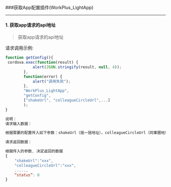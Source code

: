 ###获取App配置插件(WorkPlus_LightApp)
***
#### 1. 获取app请求的api地址
>获取app请求的api地址

请求调用示例:

```javascript
function getConfig(){
 cordova.exec(function(result) {
            alert(JSON.stringify(result, null, 4));
        },
        function(error) {
            alert("调用失败");
        },
        "WorkPlus_LightApp",
        "getConfig", 
        ["shakeUrl", "colleagueCircleUrl",...]
        );
}

说明：
请求输入数据：

根据需要的配置传入如下参数：shakeUrl（摇一摇地址），colleagueCircleUrl（同事圈地址）， _ApiUrl（轻应用管理后台地址）， _AdminUrl（管理平台地址），scheduleUrl（日程管理地址）；

请求返回数据：

根据传入的参数, 决定返回的数据
{
	"shakeUrl":"xxx",
	"colleagueCircleUrl":"xxx",
	.....,
	“status”: 0
}
```

<br/>